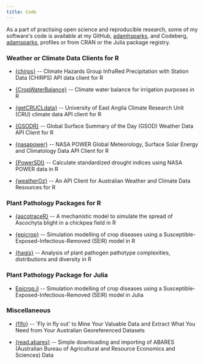 ```yaml
---
title: Code
---
```


As a part of practising open science and reproducible research, some of my software's code is available at my GitHub, [adamhsparks](https://www.github.com/adamhsparks/), and Codeberg, [adamsparks](https://www.codeberg.org/adamhsparks/), profiles or from CRAN or the Julia package registry.

### Weather or Climate Data Clients for R

- [{chirps}](https://docs.ropensci.org/chirps/) -- Climate Hazards Group InfraRed Precipitation with Station Data (CHIRPS) API data client for R

- [{CropWaterBalance}](https://github.com/gabrielblain/CropWaterBalance) -- Climate water balance for irrigation purposes in R

- [{getCRUCLdata}](https://docs.ropensci.org/getCRUCLdata/) -- University of East Anglia Climate Research Unit (CRU) climate data API client for R

- [{GSODR}](https://docs.ropensci.org/GSODR/) -- Global Surface Summary of the Day (GSOD) Weather Data API Client for R

- [{nasapower}](https://docs.ropensci.org/nasapower/) -- NASA POWER Global Meteorology, Surface Solar Energy and Climatology Data API Client for R

- [{PowerSDI}](https://github.com/gabrielblain/PowerSDI/) -- Calculate standardized drought indices using NASA POWER data in R

- [{weatherOz}](https://docs.ropensci.org/weatherOz/) -- An API Client for Australian Weather and Climate Data Resources for R

### Plant Pathology Packages for R

- [{ascotraceR}](https://ihsankhaliq.github.io/ascotraceR/) -- A mechanistic model to simulate the spread of Ascochyta blight in a chickpea field in R

- [{epicrop}](https://codeberg.org/adamhsparks/epicrop/) -- Simulation modelling of crop diseases using a Susceptible-Exposed-Infectious-Removed (SEIR) model in R

- [{hagis}](https://openplantpathology.github.io/hagis/) -- Analysis of plant pathogen pathotype complexities, distributions and diversity in R

### Plant Pathology Package for Julia

- [Epicrop.jl](https://codeberg.org/adamhsparks/Epicrop.jl/) -- Simulation modelling of crop diseases using a Susceptible-Exposed-Infectious-Removed (SEIR) model in Julia

### Miscellaneous

- [{fifo}](https://codeberg.org/adamhsparks/fifo) -- 'Fly in fly out' to Mine Your Valuable Data and Extract What You Need from Your Australian Georeferenced Datasets

- [{read.abares}](https://adamhsparks.github.io/read.abares/) -- Simple downloading and importing of ABARES (Australian Bureau of Agricultural and Resource Economics and Sciences) Data
